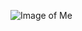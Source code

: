 ![Image of Me](https://c402277.ssl.cf1.rackcdn.com/photos/18134/images/hero_full/Medium_WW226365.jpg?1574452099)
